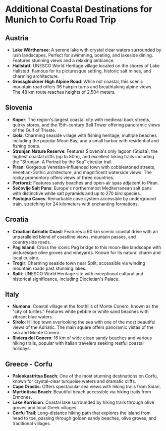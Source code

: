 # Additional Coastal Destinations for Munich to Corfu Road Trip

## Austria
- **Lake Wörthersee**: A serene lake with crystal clear waters surrounded by lush landscapes. Perfect for swimming, boating, and lakeside dining. Features stunning views and a relaxing ambiance.
- **Hallstatt**: UNESCO World Heritage village located on the shores of Lake Hallstatt. Famous for its picturesque setting, historic salt mines, and charming architecture.
- **Grossglockner High Alpine Road**: While not coastal, this scenic mountain road offers 36 hairpin turns and breathtaking alpine views. The 48 km route reaches heights of 2,504 meters.

## Slovenia
- **Koper**: The region's largest coastal city with medieval back streets, quirky stores, and the 15th-century Bell Tower offering panoramic views of the Gulf of Trieste.
- **Izola**: Charming seaside village with fishing heritage, multiple beaches including the popular Moon Bay, and a small harbor with residential and fishing boats.
- **Strunjan Nature Reserve**: Features Slovenia's only lagoon (Stjuža), the highest coastal cliffs (up to 80m), and excellent hiking trails including the "Strunjan: A Portrait by the Sea" circular trail.
- **Piran**: Gorgeous Venetian-influenced town with cobblestoned streets, Venetian-Gothic architecture, and magnificent waterside views. The rocky promontory offers views of three countries.
- **Portorož**: Features sandy beaches and open-air spas adjacent to Piran.
- **Sečovlje Salt Pans**: Europe's northernmost Mediterranean salt pans with distinctive white salt pyramids and up to 270 bird species.
- **Postojna Caves**: Remarkable cave system accessible by underground train, stretching for 24 kilometers with enchanting formations.

## Croatia
- **Croatian Adriatic Coast**: Features a 60 km scenic coastal drive with an unparalleled blend of coastline views, mountain passes, and countryside roads.
- **Pag Island**: Cross the iconic Pag bridge to this moon-like landscape with picturesque olive groves and vineyards. Known for its natural charm and local cuisine.
- **Trogir**: Charming seaside town near Split, accessible via winding mountain roads past stunning lakes.
- **Split**: UNESCO World Heritage site with exceptional cultural and historical significance, including Diocletian's Palace.

## Italy
- **Numana**: Coastal village at the foothills of Monte Conero, known as the "city of turtles." Features white pebble or white sand beaches with vibrant blue waters.
- **Sirolo**: Hilltop town overlooking the sea with one of the most beautiful views of the Adriatic. The main square offers panoramic vistas of the sea and Monte Conero.
- **Riviera del Conero**: 16 km of wide clean sandy beaches and various hiking trails, popular with Italian travelers seeking restful coastal holidays.

## Greece - Corfu
- **Paleokastritsa Beach**: One of the most stunning destinations on Corfu, known for crystal-clear turquoise waters and dramatic cliffs.
- **Cape Drastis**: Offers spectacular sea views with hiking trails from Sidari.
- **Myrtiotissa Beach**: Beautiful beach accessible via hiking trails from Ermones.
- **Lake Korrision**: Coastal lake surrounded by hiking trails through olive groves and local Greek villages.
- **Corfu Trail**: Long-distance hiking path that explores the island from head to toe, passing through golden sandy beaches, olive groves, and traditional villages.
